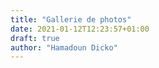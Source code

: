```yaml
---
title: "Gallerie de photos"
date: 2021-01-12T12:23:57+01:00
draft: true
author: "Hamadoun Dicko"
---
```


